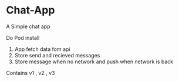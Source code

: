 # Chat-App
A Simple chat app

Do Pod install

1. App fetch data fom api
2. Store send and recieved messages
3. Store message when no network and push when network is back


Contains v1 , v2 , v3 
